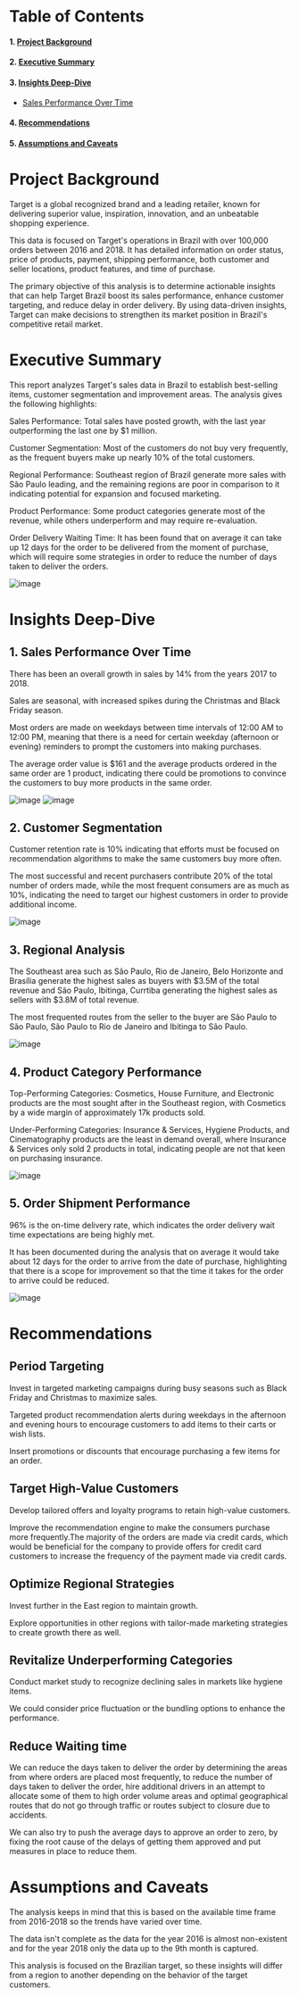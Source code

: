 # Table of Contents
 #### 1. [Project Background](#project-background)
 #### 2. [Executive Summary](#executive-summary)
 #### 3. [Insights Deep-Dive](#insights-deep-dive)
 * [Sales Performance Over Time](#sales-performance-over-time)
 #### 4. [Recommendations](#recommendations)
 #### 5. [Assumptions and Caveats](#assumptions-and-caveats)
# Project Background
Target is a global recognized brand and a leading retailer, known for delivering superior value, inspiration, innovation, and an unbeatable shopping experience.

This data is focused on Target's operations in Brazil with over 100,000 orders between 2016 and 2018. It has detailed information on order status, price of products, payment, shipping performance, both customer and seller locations, product features, and time of purchase.

The primary objective of this analysis is to determine actionable insights that can help Target Brazil boost its sales performance, enhance customer targeting, and reduce delay in order delivery. By using data-driven insights, Target can make decisions to strengthen its market position in Brazil's competitive retail market.

# Executive Summary
This report analyzes Target's sales data in Brazil to establish best-selling items, customer segmentation and improvement areas. The analysis gives the following highlights:

Sales Performance: Total sales have posted growth, with the last year outperforming the last one by $1 million.

Customer Segmentation: Most of the customers do not buy very frequently, as the frequent buyers make up nearly 10% of the total customers.

Regional Performance: Southeast region of Brazil generate more sales with São Paulo leading, and the remaining regions are poor in comparison to it indicating potential for expansion and focused marketing.

Product Performance: Some product categories generate most of the revenue, while others underperform and may require re-evaluation. 

Order Delivery Waiting Time: It has been found that on average it can take up 12 days for the order to be delivered from the moment of purchase, which will require some strategies in order to reduce the number of days taken to deliver the orders.

![image](https://github.com/user-attachments/assets/d6b63c01-23ce-42f3-b493-ad3cb565b333)

# Insights Deep-Dive
## 1. Sales Performance Over Time
There has been an overall growth in sales by 14% from the years 2017 to 2018.

Sales are seasonal, with increased spikes during the Christmas and Black Friday season.

Most orders are made on weekdays between time intervals of 12:00 AM to 12:00 PM, meaning that there is a need for certain weekday (afternoon or evening) reminders to prompt the customers into making purchases.

The average order value is $161 and the average products ordered in the same order are 1 product, indicating there could be promotions to convince the customers to buy more products in the same order.

![image](https://github.com/user-attachments/assets/8d32b8d3-9219-4779-9359-03950df8b604)
![image](https://github.com/user-attachments/assets/a10766ba-5349-4be8-9710-2c339882d3d4)

## 2. Customer Segmentation
Customer retention rate is 10% indicating that efforts must be focused on recommendation algorithms to make the same customers buy more often.

The most successful and recent purchasers contribute 20% of the total number of orders made, while the most frequent consumers are as much as 10%, indicating the need to target our highest customers in order to provide additional income.

![image](https://github.com/user-attachments/assets/a4be0c16-6c7b-4fee-bd03-c4dd55a3acbf)

## 3. Regional Analysis
The Southeast area such as São Paulo, Rio de Janeiro, Belo Horizonte and Brasília  generate the highest sales as buyers with $3.5M of the total revenue and São Paulo, Ibitinga, Currtiba generating the highest sales as sellers with $3.8M of total revenue.

The most frequented routes from the seller to the buyer are São Paulo to São Paulo, São Paulo to Rio de Janeiro and Ibitinga to São Paulo.

![image](https://github.com/user-attachments/assets/c7fc5401-fb65-47bb-bb0b-1ed025e6b55c)

## 4. Product Category Performance
Top-Performing Categories: Cosmetics, House Furniture, and Electronic products are the most sought after in the Southeast region, with Cosmetics by a wide margin of approximately 17k products sold.

Under-Performing Categories: Insurance & Services, Hygiene Products, and Cinematography products are the least in demand overall, where Insurance & Services only sold 2 products in total, indicating people are not that keen on purchasing insurance.

![image](https://github.com/user-attachments/assets/2e89aa45-fee5-43a2-bc42-d4b013e79852)

## 5. Order Shipment Performance
96% is the on-time delivery rate, which indicates the order delivery wait time expectations are being highly met.

It has been documented during the analysis that on average it would take about 12 days for the order to arrive from the date of purchase, highlighting that there is a scope for improvement so that the time it takes for the order to arrive could be reduced.

![image](https://github.com/user-attachments/assets/09155a5b-e107-4c5f-95da-a86c485387dd)

# Recommendations

## Period Targeting
Invest in targeted marketing campaigns during busy seasons such as Black Friday and Christmas to maximize sales.

Targeted product recommendation alerts during weekdays in the afternoon and evening hours to encourage customers to add items to their carts or wish lists.

Insert promotions or discounts that encourage purchasing a few items for an order.

## Target High-Value Customers
Develop tailored offers and loyalty programs to retain high-value customers.

Improve the recommendation engine to make the consumers purchase more frequently.The majority of the orders are made via credit cards, which would be beneficial for the company to provide offers for credit card customers to increase the frequency of the payment made via credit cards.

## Optimize Regional Strategies

Invest further in the East region to maintain growth.

Explore opportunities in other regions with tailor-made marketing strategies to create growth there as well.

## Revitalize Underperforming Categories
Conduct market study to recognize declining sales in markets like hygiene items.

We could consider price fluctuation or the bundling options to enhance the performance.

## Reduce Waiting time
We can reduce the days taken to deliver the order by determining the areas from where orders are placed most frequently, to reduce the number of days taken to deliver the order, hire additional drivers in an attempt to allocate some of them to high order volume areas and optimal geographical routes that do not go through traffic or routes subject to closure due to accidents.

We can also try to push the average days to approve an order to zero, by fixing the root cause of the delays of getting them approved and put measures in place to reduce them.

# Assumptions and Caveats
The analysis keeps in mind that this is based on the available time frame from 2016-2018 so the trends have varied over time. 

The data isn't complete as the data for the year 2016 is almost non-existent and for the year 2018 only the data up to the 9th month is captured. 

This analysis is focused on the Brazilian target, so these insights will differ from a region to another depending on the behavior of the target customers.
